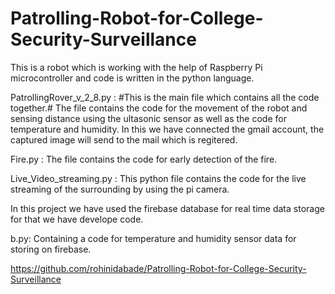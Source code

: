 # Patrolling-Robot-for-College-Security-Surveillance

This is a robot which is working with the help of Raspberry Pi microcontroller and code is written in the python language.

PatrollingRover_v_2_8.py : #This is the main file which contains all the code together.#
The file contains the code for the movement of the robot and sensing distance using the ultasonic sensor as well as the code for temperature and humidity. In this we have connected the gmail account, the captured image will send to the mail which is regitered.

Fire.py : The file contains the code for early detection of the fire.

Live_Video_streaming.py : This python file contains the code for the live streaming of the surrounding by using the pi camera.

In this project we have used the firebase database for real time data storage for that we have develope code.

b.py: Containing a code for temperature and humidity sensor data for storing on firebase.

https://github.com/rohinidabade/Patrolling-Robot-for-College-Security-Surveillance 
